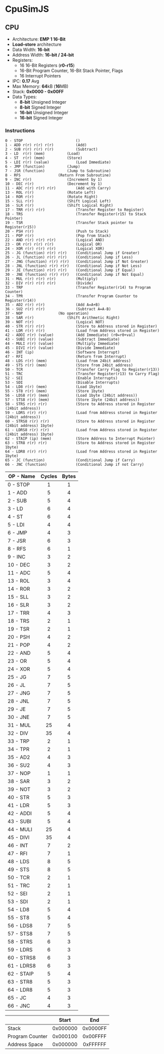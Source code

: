 # CpuSimJS

## CPU
* Architecture: **EMP 1 16-Bit**
* **Load–store** architecture
* Data Width: **16-bit**
* Address Width: **16-bit / 24-bit**
* Registers: 
    - 16 16-Bit Registers (**r0-r15**)  <br/>
    - 16-Bit Program Counter, 16-Bit Stack Pointer, Flags <br/>
    - 16 Interrupt Pointers 
* IPC: **0.17** Avg
* Max Memory: **64**kB (**16**MB)
* Stack: **0x0000 - 0x00FF**
* Data Types:
    - **8-bit** Unsigned Integer
    - **8-bit** Signed Integer
    - **16-bit** Unsigned Integer
    - **16-bit** Signed Integer
    
### Instructions
```
0 - STOP                        ()  
1 - ADD r(r) r(r) r(r)	        (Add)               
2 - SUB r(r) r(r) r(r)	        (Subtract)
3 - LD 	r(r) (mem)	        (Load)
4 - ST 	r(r) (mem)	        (Store)
5 - LDI r(r) (value)	        (Load Immediate)
6 - JMP (function)	        (Jump)
7 - JSR (function)	        (Jump to Subroutine)
8 - RFS 		        (Return From Subroutine)
9 - INC r(r)		        (Increment by 1)
10 - DEC r(r)		        (Decrement by 1)
11 - ADC r(r) r(r) r(r)	        (Add with Carry)
13 - ROL r(r)		        (Rotate Left)
14 - ROR r(r)		        (Rotate Right)
15 - SLL r(r)		        (Shift Logical Left)
16 - SLR r(r)		        (Shift Logical Right)
17 - TRR r(r) r(r)              (Transfer Register to Register)
18 - TRS                        (Transfer Register(r15) to Stack Pointer)
19 - TSR                        (Transfer Stack pointer to Register(r15))
20 - PSH r(r)                   (Push to Stack)
21 - POP r(r)                   (Pop from Stack)
22 - AND r(r) r(r) r(r)         (Logical AND)
23 - OR r(r) r(r) r(r)          (Logical OR)
24 - XOR r(r) r(r) r(r)         (Logical XOR)
25 - JG (function) r(r) r(r)    (Conditional Jump if Greater) 
26 - JL (function) r(r) r(r)    (Conditional Jump if Less) 
27 - JNG (function) r(r) r(r)   (Conditional Jump if Not Greater) 
28 - JNL (function) r(r) r(r)   (Conditional Jump if Not Less)
29 - JE (function) r(r) r(r)    (Conditional Jump if Equal) 
30 - JNE (function) r(r) r(r)   (Conditional Jump if Not Equal)
31 - MUL r(r) r(r) r(r)	        (Multiply)
32 - DIV r(r) r(r) r(r)	        (Divide)
33 - TRP                        (Transfer Register(r14) to Program Counter)
34 - TPR                        (Transfer Program Counter to Register(r14))
35 - AD2 r(r) r(r)              (Add A=A+B)
36 - SU2 r(r) r(r)              (Subtract A=A-B)
37 - NOP 		        (No operation)     
38 - SAR r(r)		        (Shift Arithmetic Right)
39 - NOT r(r)                   (Logical NOT)
40 - STR r(r) r(r)              (Store to Address stored in Register)
41 - LDR r(r) r(r)              (Load from Address stored in Register)
42 - ADDI r(r) (value)          (Add Immediate) (r0=r0+val)
43 - SUBI r(r) (value)          (Subtract Immediate)
44 - MULI r(r) (value)          (Multiply Immediate)
45 - DIVI r(r) (value)          (Divide Immediate)
46 - INT (ip)                   (Software Interrupt)
47 - RFI                        (Return from Interrupt)
48 - LDS r(r) (mem)             (Load from 24bit address)
49 - STS r(r) (mem)             (Store from 24bit address)
50 - TCR                        (Transfer Carry Flag to Register(r13))
51 - TRC                        (Transfer Register(r13) to Carry Flag)
52 - SEI                        (Enable Interrupts)
53 - SDI                        (Disable Interrupts)
54 - LD8 r(r) (mem)             (Load 1byte)
55 - ST8 r(r) (mem)             (Store 1byte)
56 - LDS8 r(r) (mem)            (Load 1byte (24bit address))
57 - STS8 r(r) (mem)            (Store 1byte (24bit address))
58 - STRS r(r) r(r)             (Store to Address stored in Register (24bit address))
59 - LDRS r(r) r(r)             (Load from Address stored in Register (24bit address))
60 - STRS8 r(r) r(r)            (Store to Address stored in Register (24bit address) 1byte)
61 - LDRS8 r(r) r(r)            (Load from Address stored in Register (24bit address) 1byte)
62 - STAIP (ip) (mem)           (Store Address to Interrupt Pointer)
63 - STR8 r(r) r(r)             (Store to Address stored in Register 1byte)
64 - LDR8 r(r) r(r)             (Load from Address stored in Register 1byte)
65 - JC (function)              (Conditional Jump if Carry)
66 - JNC (function)             (Conditional Jump if not Carry)
```

| OP - Name  | Cycles |Bytes |
| ------------- | :-------------: | :-------------: |
| 0 - STOP  | 1  | 1  |
| 1 - ADD  | 5  | 4 |
| 2 - SUB  |  5 | 4 |
| 3 - LD  |  6 | 4 |
| 4 - ST  |  6 | 4 |
| 5 - LDI   | 4  | 4 |
| 6 - JMP  |  4 | 3 |
| 7 - JSR  |  6 | 3 |
| 8 - RFS  | 6  | 1 |
| 9 - INC  |  3 | 2 |
| 10 - DEC  |  3 | 2 |
| 11 - ADC | 5  | 4 |
| 13 - ROL | 3  | 4 |
| 14 - ROR |  3 | 2 |         
| 15 - SLL |  3 | 2 |       
| 16 - SLR |  3 | 2 |       
| 17 - TRR | 4  | 3 |       
| 18 - TRS | 2  | 1 |       
| 19 - TSR |  2 | 1 |       
| 20 - PSH  |  4 | 2 |       
| 21 - POP |  4 | 2 |       
| 22 - AND |  5 | 4 |       
| 23 - OR  |  5 | 4 |       
| 24 - XOR |  5 | 4 |       
| 25 - JG  |  7 | 5 |       
| 26 - JL |  7 | 5 |       
| 27 - JNG | 7  | 5 |       
| 28 - JNL | 7  | 5 |       
| 29 - JE  | 7  | 5 |       
| 30 - JNE | 7  | 5 |       
| 31 - MUL  | 25  | 4 |       
| 32 - DIV |  35 | 4 |       
| 33 - TRP  | 2  | 1 |       
| 34 - TPR  | 2  | 1 |       
| 35 - AD2 | 4  | 3 |       
| 36 - SU2 | 4  | 3 |       
| 37 - NOP | 1  | 1 |       
| 38 - SAR  | 3  | 2 |       
| 39 - NOT |  3 | 2 |       
| 40 - STR  | 5  | 3 |       
| 41 - LDR  | 5  | 3 |       
| 42 - ADDI | 5  | 4 |       
| 43 - SUBI | 5  | 4 |       
| 44 - MULI | 25  | 4 |       
| 45 - DIVI  | 35  | 4 |       
| 46 - INT |  7 | 2 |       
| 47 - RFI  | 7  | 1 |    
| 48 - LDS  |  8 | 5 |    
| 49 - STS  |  8 | 5 |    
| 50 - TCR  | 2  | 1 |    
| 51 - TRC |  2 | 1 |    
| 52 - SEI | 2  | 1 |    
| 53 - SDI | 2  | 1 |    
| 54 - LD8 |  5 | 4 |    
| 55 - ST8  |  5 | 4 |    
| 56 - LDS8 | 7  | 5 |    
| 57 - STS8 | 7  | 5 |    
| 58 - STRS |  6 | 3 |
| 59 - LDRS  | 6  | 3 |    
| 60 - STRS8 | 6  | 3 |    
| 61 - LDRS8 | 6  | 3 |    
| 62 - STAIP | 5  | 4 |    
| 63 - STR8 | 5  | 3 |
| 64 - LDR8  | 5  | 3 |    
| 65 - JC | 4  | 3 |    
| 66 - JNC | 4  | 3 |    




|  | Start | End |
| ------------- | :-------------: | :-------------: |
| Stack  |  0x000000  |  0x0000FF   |
| Program Counter | 0x000100  | 0x00FFFF   |
| Address Space | 0x000000  | 0xFFFFFF   |